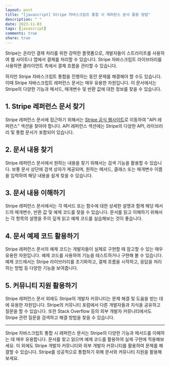 ```yaml
---
layout: post
title: "[javascript] Stripe 자바스크립트 통합 시 레퍼런스 문서 활용 방법"
description: " "
date: 2023-11-03
tags: [javascript]
comments: true
share: true
---
```


Stripe는 온라인 결제 처리를 위한 강력한 플랫폼으로, 개발자들이 스트라이프를 사용하여 웹 사이트나 앱에서 결제를 처리할 수 있습니다. Stripe 자바스크립트 라이브러리를 사용하면 클라이언트 측에서 결제 흐름을 관리할 수 있습니다.

하지만 Stripe 자바스크립트 통합을 진행하는 동안 문제를 해결해야 할 수도 있습니다. 이때 Stripe 자바스크립트 레퍼런스 문서는 매우 유용한 자원입니다. 이 문서에서는 Stripe의 다양한 기능과 메서드, 매개변수 및 반환 값에 대한 정보를 찾을 수 있습니다.

## 1. Stripe 레퍼런스 문서 찾기

Stripe 레퍼런스 문서에 접근하기 위해서는 [Stripe 공식 웹사이트](https://stripe.com/docs/api)로 이동하여 "API 레퍼런스" 섹션을 찾아야 합니다. API 레퍼런스 섹션에는 Stripe의 다양한 API, 라이브러리 및 통합 문서가 포함되어 있습니다.

## 2. 문서 내용 찾기

Stripe 레퍼런스 문서에서 원하는 내용을 찾기 위해서는 검색 기능을 활용할 수 있습니다. 보통 문서 상단에 검색 상자가 제공되며, 원하는 메서드, 클래스 또는 매개변수 이름을 입력하여 해당 내용을 쉽게 찾을 수 있습니다.

## 3. 문서 내용 이해하기

Stripe 레퍼런스 문서에서는 각 메서드 또는 함수에 대한 상세한 설명과 함께 해당 메서드의 매개변수, 반환 값 및 예제 코드를 찾을 수 있습니다. 문서를 읽고 이해하기 위해서는 각 항목의 설명을 주의 깊게 읽고 예제 코드를 실습해보는 것이 좋습니다.

## 4. 문서 예제 코드 활용하기

Stripe 레퍼런스 문서의 예제 코드는 개발자들이 실제로 구현할 때 참고할 수 있는 매우 유용한 자원입니다. 예제 코드를 사용하여 기능을 테스트하거나 구현해 볼 수 있습니다. 예제 코드에서는 Stripe 라이브러리를 초기화하고, 결제 흐름을 시작하고, 응답을 처리하는 방법 등 다양한 기능을 보여줍니다.

## 5. 커뮤니티 지원 활용하기

Stripe 레퍼런스 문서 외에도 Stripe의 개발자 커뮤니티는 문제 해결 및 도움을 받는 데에 유용한 자원입니다. Stripe의 커뮤니티 포럼에서 다른 개발자들과 지식을 공유하고 질문을 할 수 있습니다. 또한 Stack Overflow 등의 외부 개발자 커뮤니티에서도 Stripe 관련 질문을 검색하고 해결 방법을 찾을 수 있습니다.

---
Stripe 자바스크립트 통합 시 레퍼런스 문서는 Stripe의 다양한 기능과 메서드를 이해하는 데 매우 유용합니다. 문서를 찾고 읽으며 예제 코드를 활용하여 실제 구현에 적용해보세요. 이 외에도 Stripe 개발자 커뮤니티와 외부 개발자 커뮤니티를 활용하여 문제를 해결할 수 있습니다. Stripe를 성공적으로 통합하기 위해 문서와 커뮤니티 지원을 활용해보세요.